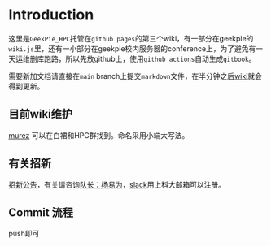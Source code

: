 # Introduction

这里是`GeekPie_HPC`托管在`github pages`的第三个wiki，有一部分在geekpie的`wiki.js`里，还有一小部分在geekpie校内服务器的conference上，为了避免有一天运维删库跑路，所以先放github上，使用`github actions`自动生成`gitbook`。

需要新加文档请直接在`main` branch上提交`markdown`文件，在半分钟之后[wiki](http://hpc.geekpie.club/wiki/)就会得到更新。

## 目前wiki维护

[murez](zhangsy3@shanghaitech.edu.cn) 可以在白裙和HPC群找到。命名采用小端大写法。

## 有关招新

[招新公告](https://hpc.geekpie.club/archives/)，有关请咨询[队长：杨易为]([yangyw@shanghaitech.edu.cn](mailto:yangyw@shanghaitech.edu.cn))，[slack](https://geekpiehpc.slack.com)用上科大邮箱可以注册。

## Commit 流程

push即可